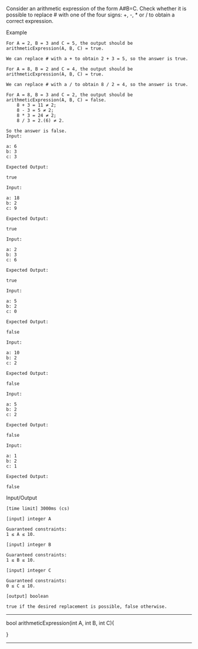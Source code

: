 Consider an arithmetic expression of the form A#B=C. Check whether it is possible to replace # with one of the four signs: +, -, * or / to obtain a correct expression.

Example

    For A = 2, B = 3 and C = 5, the output should be
    arithmeticExpression(A, B, C) = true.

    We can replace # with a + to obtain 2 + 3 = 5, so the answer is true.

    For A = 8, B = 2 and C = 4, the output should be
    arithmeticExpression(A, B, C) = true.

    We can replace # with a / to obtain 8 / 2 = 4, so the answer is true.

    For A = 8, B = 3 and C = 2, the output should be
    arithmeticExpression(A, B, C) = false.
        8 + 3 = 11 ≠ 2;
        8 - 3 = 5 ≠ 2;
        8 * 3 = 24 ≠ 2;
        8 / 3 = 2.(6) ≠ 2.

    So the answer is false.
    Input:

    a: 6
    b: 3
    c: 3

    Expected Output:

    true

    Input:

    a: 18
    b: 2
    c: 9

    Expected Output:

    true

    Input:

    a: 2
    b: 3
    c: 6

    Expected Output:

    true

    Input:

    a: 5
    b: 2
    c: 0

    Expected Output:

    false

    Input:

    a: 10
    b: 2
    c: 2

    Expected Output:

    false

    Input:

    a: 5
    b: 2
    c: 2

    Expected Output:

    false

    Input:

    a: 1
    b: 2
    c: 1

    Expected Output:

    false

Input/Output

    [time limit] 3000ms (cs)

    [input] integer A

    Guaranteed constraints:
    1 ≤ A ≤ 10.

    [input] integer B

    Guaranteed constraints:
    1 ≤ B ≤ 10.

    [input] integer C

    Guaranteed constraints:
    0 ≤ C ≤ 10.

    [output] boolean

    true if the desired replacement is possible, false otherwise.


********************************************************

bool arithmeticExpression(int A, int B, int C){


}

********************************************************
